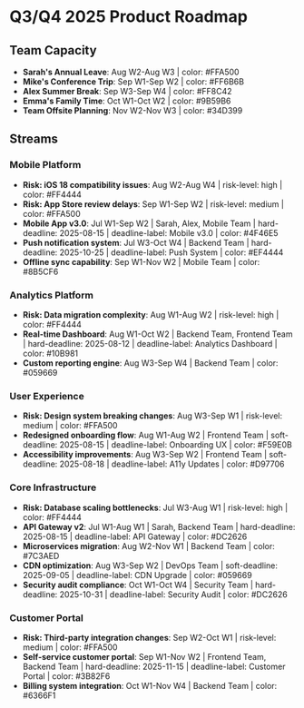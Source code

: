 # Q3/Q4 2025 Product Roadmap

## Team Capacity
- **Sarah's Annual Leave**: Aug W2-Aug W3 | color: #FFA500
- **Mike's Conference Trip**: Sep W1-Sep W2 | color: #FF6B6B  
- **Alex Summer Break**: Sep W3-Sep W4 | color: #FF8C42
- **Emma's Family Time**: Oct W1-Oct W2 | color: #9B59B6
- **Team Offsite Planning**: Nov W2-Nov W3 | color: #34D399

## Streams

### Mobile Platform
- **Risk: iOS 18 compatibility issues**: Aug W2-Aug W4 | risk-level: high | color: #FF4444
- **Risk: App Store review delays**: Sep W1-Sep W2 | risk-level: medium | color: #FFA500
- **Mobile App v3.0**: Jul W1-Sep W2 | Sarah, Alex, Mobile Team | hard-deadline: 2025-08-15 | deadline-label: Mobile v3.0 | color: #4F46E5
- **Push notification system**: Jul W3-Oct W4 | Backend Team | hard-deadline: 2025-10-25 | deadline-label: Push System | color: #EF4444
- **Offline sync capability**: Sep W1-Nov W2 | Mobile Team | color: #8B5CF6

### Analytics Platform  
- **Risk: Data migration complexity**: Aug W1-Aug W2 | risk-level: high | color: #FF4444
- **Real-time Dashboard**: Aug W1-Oct W2 | Backend Team, Frontend Team | hard-deadline: 2025-08-12 | deadline-label: Analytics Dashboard | color: #10B981
- **Custom reporting engine**: Aug W3-Sep W4 | Backend Team | color: #059669

### User Experience
- **Risk: Design system breaking changes**: Aug W3-Sep W1 | risk-level: medium | color: #FFA500  
- **Redesigned onboarding flow**: Aug W1-Aug W2 | Frontend Team | soft-deadline: 2025-08-15 | deadline-label: Onboarding UX | color: #F59E0B
- **Accessibility improvements**: Aug W3-Sep W2 | Frontend Team | soft-deadline: 2025-08-18 | deadline-label: A11y Updates | color: #D97706

### Core Infrastructure
- **Risk: Database scaling bottlenecks**: Jul W3-Aug W1 | risk-level: high | color: #FF4444
- **API Gateway v2**: Jul W1-Aug W1 | Sarah, Backend Team | hard-deadline: 2025-08-15 | deadline-label: API Gateway | color: #DC2626
- **Microservices migration**: Aug W2-Nov W1 | Backend Team | color: #7C3AED
- **CDN optimization**: Aug W3-Sep W2 | DevOps Team | soft-deadline: 2025-09-05 | deadline-label: CDN Upgrade | color: #059669
- **Security audit compliance**: Oct W1-Oct W4 | Security Team | hard-deadline: 2025-10-31 | deadline-label: Security Audit | color: #DC2626

### Customer Portal
- **Risk: Third-party integration changes**: Sep W2-Oct W1 | risk-level: medium | color: #FFA500
- **Self-service customer portal**: Sep W1-Nov W2 | Frontend Team, Backend Team | hard-deadline: 2025-11-15 | deadline-label: Customer Portal | color: #3B82F6
- **Billing system integration**: Oct W1-Nov W4 | Backend Team | color: #6366F1
